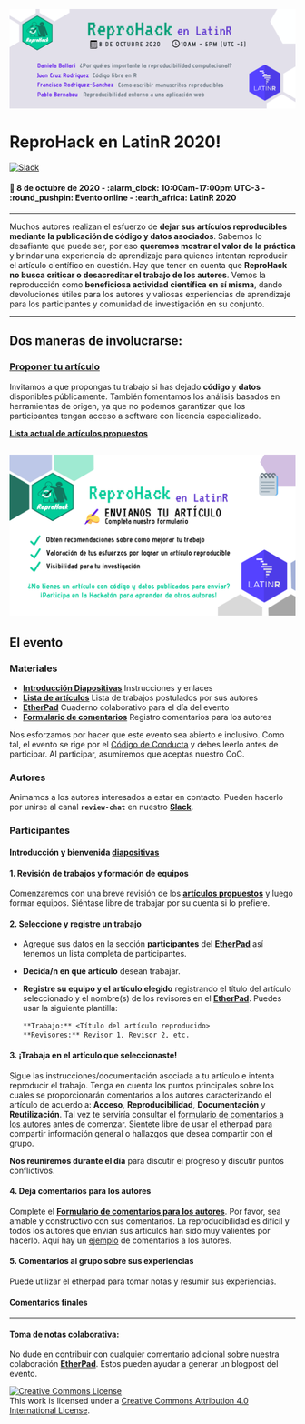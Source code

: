 
<!-- README.md is generated from README.Rmd. Please edit that file -->

![](https://github.com/flor14/latinr-reprohack/blob/master/reprohack_latinr_banner.png)

# **ReproHack en LatinR 2020**\!

[![Slack](https://img.shields.io/badge/slack-join%20us-brightgreen)](https://reprohack-autoinvite.herokuapp.com/)
<br>

#### :date: **8 de octubre de 2020** - :alarm\_clock: **10:00am-17:00pm UTC-3** - :round\_pushpin: **Evento online** - :earth\_africa: **LatinR 2020**

-----

Muchos autores realizan el esfuerzo de **dejar sus artículos reproducibles mediante la publicación de código y datos asociados**. Sabemos lo desafiante que puede ser, por eso **queremos mostrar el valor de la práctica** y brindar una experiencia de aprendizaje para quienes intentan reproducir el artículo científico en cuestión.
Hay que tener en cuenta que **ReproHack no busca criticar o desacreditar el trabajo de los autores**. Vemos la reproducción como **beneficiosa
actividad científica en sí misma**, dando devoluciones útiles para los autores y valiosas experiencias de aprendizaje para los participantes y comunidad de investigación en su conjunto.

-----

## **Dos maneras de involucrarse:**

### **[Proponer tu artículo](https://forms.gle/vMk25vCevMg2QiYQ9)**

Invitamos a que propongas tu trabajo si has dejado **código** y **datos** disponibles públicamente. También fomentamos los análisis basados en
herramientas de origen, ya que no podemos garantizar que los participantes tengan acceso a software con licencia especializado.

[**Lista actual de artículos propuestos**](https://sheffield-university.shinyapps.io/n8cir-reprohacks/)

![](https://github.com/flor14/latinr-reprohack/blob/master/latinr.png)
-----

## **El evento**

### Materiales

  - [**Introducción Diapositivas**](https://flor14.github.io/latinr-reprohack/docs/index.html#1)
    Instrucciones y enlaces
  - [**Lista de artículos**](https://sheffield-university.shinyapps.io/latinr2020-reprohack/)
    Lista de trabajos postulados por sus autores
  - [**EtherPad**](https://etherpad.wikimedia.org/p/reprohack_latinr2020)
    Cuaderno colaborativo para el día del evento
  - [**Formulario de comentarios**](https://forms.gle/b8TvEMxeeUY9gDFz7) 
    Registro comentarios para los autores

Nos esforzamos por hacer que este evento sea abierto e inclusivo. Como tal, el evento se rige por el [Código de Conducta](https://github.com/reprohack/reprohack-hq/blob/master/CODE_OF_CONDUCT.md) y debes leerlo antes de participar. Al participar, asumiremos que aceptas nuestro CoC. 

### **Autores**

Animamos a los autores interesados a estar en contacto. Pueden hacerlo por unirse al canal **`review-chat`** en nuestro [**Slack**](https://reprohack-autoinvite.herokuapp.com/). 

### **Participantes**

#### **Introducción y bienvenida** [diapositivas](https://flor14.github.io/latinr-reprohack/docs/index.html#1)

#### **1. Revisión de trabajos y formación de equipos**

Comenzaremos con una breve revisión de los [**artículos propuestos**](https://sheffield-university.shinyapps.io/latinr2020-reprohack/) y luego formar equipos. Siéntase libre de trabajar por su cuenta si lo prefiere.

#### **2. Seleccione y registre un trabajo**

  - Agregue sus datos en la sección **participantes** del [**EtherPad**](https://etherpad.wikimedia.org/p/reprohack_latinr2020) así tenemos un
    lista completa de participantes.

  - **Decida/n en qué artículo** desean trabajar.

  - **Registre su equipo y el artículo elegido** registrando el título del artículo seleccionado y el nombre(s) de los revisores en el [**EtherPad**](https://etherpad.wikimedia.org/p/reprohack_latinr2020). Puedes usar la siguiente plantilla:
    
        **Trabajo:** <Título del artículo reproducido>
        **Revisores:** Revisor 1, Revisor 2, etc.

#### **3. ¡Trabaja en el artículo que seleccionaste!**

Sigue las instrucciones/documentación asociada a tu artículo e intenta reproducir el trabajo. Tenga en cuenta los puntos principales sobre los cuales se proporcionarán comentarios a los autores caracterizando el artículo de acuerdo a: **Acceso**, **Reproducibilidad**, **Documentación** y **Reutilización**. Tal vez te serviría consultar el [formulario de comentarios a los autores](https://forms.gle/b8TvEMxeeUY9gDFz7) antes de comenzar. Sientete libre de usar el etherpad para compartir información general o hallazgos que desea compartir con el grupo.

**Nos reuniremos durante el día** para discutir el progreso y discutir puntos conflictivos.

#### **4. Deja comentarios para los autores**

Complete el [**Formulario de comentarios para los autores**](https://forms.gle/wvXfjNT7HbkqH2Rj7). Por favor, sea 
amable y constructivo con sus comentarios. La reproducibilidad es difícil y todos los autores que envían sus artículos han sido muy valientes por hacerlo. Aquí hay un [ejemplo](https://github.com/annakrystalli/write-ups/blob/master/assets/OpenCon_ReproHack%20feedback_form.pdf) de comentarios a los autores.

#### **5. Comentarios al grupo sobre sus experiencias**

Puede utilizar el etherpad para tomar notas y resumir sus experiencias.

#### **Comentarios finales**

-----

#### Toma de notas colaborativa:

No dude en contribuir con cualquier comentario adicional sobre nuestra colaboración [**EtherPad**](https://etherpad.wikimedia.org/p/reprohack_latinr2020). Estos pueden ayudar a generar un blogpost del evento.


<a rel="license" href="http://creativecommons.org/licenses/by/4.0/"><img alt="Creative Commons License" style="border-width:0" src="https://i.creativecommons.org/l/by/4.0/88x31.png" /></a><br />This
work is licensed under a
<a rel="license" href="http://creativecommons.org/licenses/by/4.0/">Creative
Commons Attribution 4.0 International License</a>.
